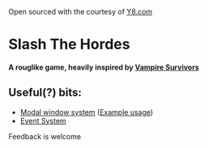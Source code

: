 Open sourced with the courtesy of [Y8.com](https://www.y8.com)

# Slash The Hordes
#### A rouglike game, heavily inspired by [Vampire Survivors](https://poncle.itch.io/vampire-survivors)

## Useful(?) bits: 
- [Modal window system](https://github.com/MartinKral/SlashTheHordes/tree/master/assets/Scripts/Services/ModalWindowSystem) ([Example usage](https://github.com/MartinKral/SlashTheHordes/blob/master/assets/Scripts/Game/ModalWIndows/ChestModalWindow.ts))
- [Event System](https://github.com/MartinKral/SlashTheHordes/tree/master/assets/Scripts/Services/EventSystem) 


Feedback is welcome
